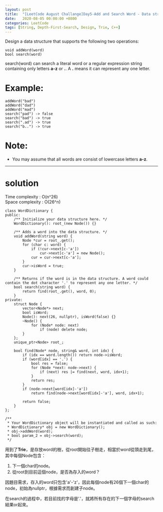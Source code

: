 ```yaml
---
layout: post
title:  "[LeetCode August Challange]Day5-Add and Search Word - Data structure design"
date:   2020-08-05 00:00:00 +0800
categories: LeetCode
tags: [String, Depth-First-Search, Design, Trie, C++]
---
```

Design a data structure that supports the following two operations:  

	void addWord(word)
	bool search(word)

search(word) can search a literal word or a regular expression string containing only letters **a-z** or **.**. A **.** means it can represent any one letter.  

# Example:  
	addWord("bad")
	addWord("dad")
	addWord("mad")
	search("pad") -> false
	search("bad") -> true
	search(".ad") -> true
	search("b..") -> true

# Note:  
- You may assume that all words are consist of lowercase letters **a-z**.

______________________  

# solution

Time complexity : O(n^26)  
Space complexity : O(26^n)  

	class WordDictionary {
	public:
	    /** Initialize your data structure here. */
	    WordDictionary(): root_(new Node()) {}
	    
	    /** Adds a word into the data structure. */
	    void addWord(string word) {
	        Node *cur = root_.get();
	        for (char c: word) {
	            if (!cur->next[c-'a'])
	                cur->next[c-'a'] = new Node();
	            cur = cur->next[c-'a'];
	        }
	        cur->isWord = true;
	    }
	    
	    /** Returns if the word is in the data structure. A word could contain the dot character '.' to represent any one letter. */
	    bool search(string word) {
	        return find(root_.get(), word, 0);
	    }
	private:
	    struct Node {
	        vector<Node*> next;
	        bool isWord;
	        Node(): next(26, nullptr), isWord(false) {}
	        ~Node() {
	            for (Node* node: next)
	                if (node) delete node;
	        }
	    };
	    unique_ptr<Node> root_;
	    
	    bool find(Node* node, string& word, int idx) {
	        if (idx == word.length()) return node->isWord;
	        if (word[idx] == '.') {
	            bool res = false;
	            for (Node *next: node->next) {
	                if (next) res |= find(next, word, idx+1);
	            }
	            return res;
	        }
	        if (node->next[word[idx]-'a'])
	            return find(node->next[word[idx]-'a'], word, idx+1);
	        
	        return false;
	    }
	};

	/**
	 * Your WordDictionary object will be instantiated and called as such:
	 * WordDictionary* obj = new WordDictionary();
	 * obj->addWord(word);
	 * bool param_2 = obj->search(word);
	 */

用到了**Trie**，是存放word的樹，從root開始往子樹走，相當於word從頭走到尾，其中每個Node包含：  
1. 下一個char的node。
2. 從root到目前這個node，是否為存入的word？

因題目需求，存入的word只包含'a'-'z'，因此每個node有26個下一個char的node，初始為nullptr，根據需求而創建子node。  

在search的過程中，若目前找的字母是'.'，就將所有存在的下一個字母的search結果or起來。